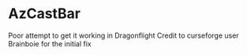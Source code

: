 # AzCastBar
Poor attempt to get it working in Dragonflight
Credit to curseforge user Brainboie for the initial fix
